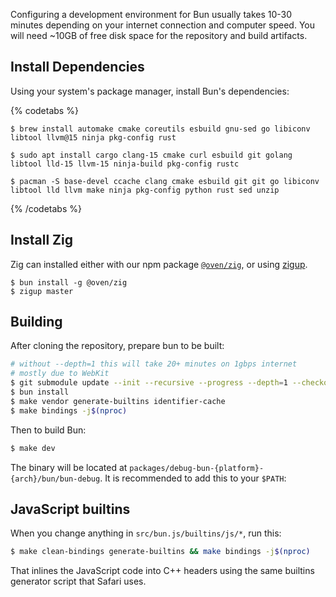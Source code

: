 Configuring a development environment for Bun usually takes 10-30 minutes depending on your internet connection and computer speed. You will need ~10GB of free disk space for the repository and build artifacts.

## Install Dependencies

Using your system's package manager, install Bun's dependencies:

{% codetabs %}

```bash#macOS (Homebrew)
$ brew install automake cmake coreutils esbuild gnu-sed go libiconv libtool llvm@15 ninja pkg-config rust
```

```bash#Ubuntu/Debian
$ sudo apt install cargo clang-15 cmake curl esbuild git golang libtool lld-15 llvm-15 ninja-build pkg-config rustc
```

```bash#Arch Linux
$ pacman -S base-devel ccache clang cmake esbuild git git go libiconv libtool lld llvm make ninja pkg-config python rust sed unzip
```

{% /codetabs %}

## Install Zig

Zig can installed either with our npm package [`@oven/zig`](https://www.npmjs.com/package/@oven/zig), or using [zigup](https://github.com/marler8997/zigup).

```
$ bun install -g @oven/zig
$ zigup master
```

## Building

After cloning the repository, prepare bun to be built:

```bash
# without --depth=1 this will take 20+ minutes on 1gbps internet
# mostly due to WebKit
$ git submodule update --init --recursive --progress --depth=1 --checkout
$ bun install
$ make vendor generate-builtins identifier-cache
$ make bindings -j$(nproc)
```

Then to build Bun:

```bash
$ make dev
```

The binary will be located at `packages/debug-bun-{platform}-{arch}/bun/bun-debug`. It is recommended to add this to your `$PATH`:

## JavaScript builtins

When you change anything in `src/bun.js/builtins/js/*`, run this:

```bash
$ make clean-bindings generate-builtins && make bindings -j$(nproc)
```

That inlines the JavaScript code into C++ headers using the same builtins generator script that Safari uses.
